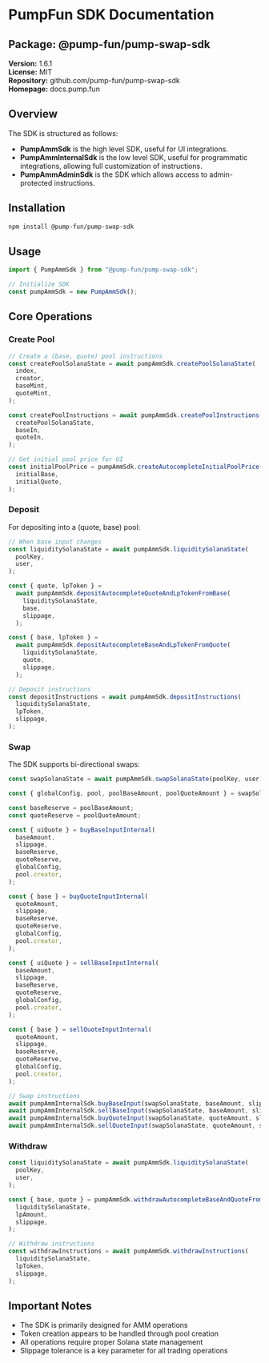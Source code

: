 # PumpFun SDK Documentation

## Package: @pump-fun/pump-swap-sdk

**Version:** 1.6.1  
**License:** MIT  
**Repository:** github.com/pump-fun/pump-swap-sdk  
**Homepage:** docs.pump.fun

## Overview

The SDK is structured as follows:

- **PumpAmmSdk** is the high level SDK, useful for UI integrations.
- **PumpAmmInternalSdk** is the low level SDK, useful for programmatic integrations, allowing full customization of instructions.
- **PumpAmmAdminSdk** is the SDK which allows access to admin-protected instructions.

## Installation

```bash
npm install @pump-fun/pump-swap-sdk
```

## Usage

```typescript
import { PumpAmmSdk } from "@pump-fun/pump-swap-sdk";

// Initialize SDK
const pumpAmmSdk = new PumpAmmSdk();
```

## Core Operations

### Create Pool

```typescript
// Create a (base, quote) pool instructions
const createPoolSolanaState = await pumpAmmSdk.createPoolSolanaState(
  index,
  creator,
  baseMint,
  quoteMint,
);

const createPoolInstructions = await pumpAmmSdk.createPoolInstructions(
  createPoolSolanaState,
  baseIn,
  quoteIn,
);

// Get initial pool price for UI
const initialPoolPrice = pumpAmmSdk.createAutocompleteInitialPoolPrice(
  initialBase,
  initialQuote,
);
```

### Deposit

For depositing into a (quote, base) pool:

```typescript
// When base input changes
const liquiditySolanaState = await pumpAmmSdk.liquiditySolanaState(
  poolKey,
  user,
);

const { quote, lpToken } =
  await pumpAmmSdk.depositAutocompleteQuoteAndLpTokenFromBase(
    liquiditySolanaState,
    base,
    slippage,
  );

const { base, lpToken } =
  await pumpAmmSdk.depositAutocompleteBaseAndLpTokenFromQuote(
    liquiditySolanaState,
    quote,
    slippage,
  );

// Deposit instructions
const depositInstructions = await pumpAmmSdk.depositInstructions(
  liquiditySolanaState,
  lpToken,
  slippage,
);
```

### Swap

The SDK supports bi-directional swaps:

```typescript
const swapSolanaState = await pumpAmmSdk.swapSolanaState(poolKey, user);

const { globalConfig, pool, poolBaseAmount, poolQuoteAmount } = swapSolanaState;

const baseReserve = poolBaseAmount;
const quoteReserve = poolQuoteAmount;

const { uiQuote } = buyBaseInputInternal(
  baseAmount,
  slippage,
  baseReserve,
  quoteReserve,
  globalConfig,
  pool.creator,
);

const { base } = buyQuoteInputInternal(
  quoteAmount,
  slippage,
  baseReserve,
  quoteReserve,
  globalConfig,
  pool.creator,
);

const { uiQuote } = sellBaseInputInternal(
  baseAmount,
  slippage,
  baseReserve,
  quoteReserve,
  globalConfig,
  pool.creator,
);

const { base } = sellQuoteInputInternal(
  quoteAmount,
  slippage,
  baseReserve,
  quoteReserve,
  globalConfig,
  pool.creator,
);

// Swap instructions
await pumpAmmInternalSdk.buyBaseInput(swapSolanaState, baseAmount, slippage);
await pumpAmmInternalSdk.sellBaseInput(swapSolanaState, baseAmount, slippage);
await pumpAmmInternalSdk.buyQuoteInput(swapSolanaState, quoteAmount, slippage);
await pumpAmmInternalSdk.sellQuoteInput(swapSolanaState, quoteAmount, slippage);
```

### Withdraw

```typescript
const liquiditySolanaState = await pumpAmmSdk.liquiditySolanaState(
  poolKey,
  user,
);

const { base, quote } = pumpAmmSdk.withdrawAutocompleteBaseAndQuoteFromLpToken(
  liquiditySolanaState,
  lpAmount,
  slippage,
);

// Withdraw instructions
const withdrawInstructions = await pumpAmmSdk.withdrawInstructions(
  liquiditySolanaState,
  lpToken,
  slippage,
);
```

## Important Notes

- The SDK is primarily designed for AMM operations
- Token creation appears to be handled through pool creation
- All operations require proper Solana state management
- Slippage tolerance is a key parameter for all trading operations
